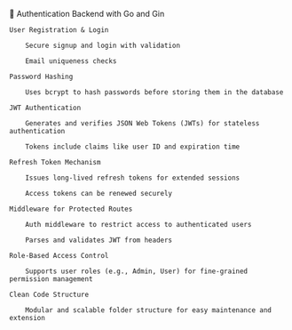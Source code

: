 🔐 Authentication Backend with Go and Gin 

    User Registration & Login

        Secure signup and login with validation

        Email uniqueness checks

    Password Hashing

        Uses bcrypt to hash passwords before storing them in the database

    JWT Authentication

        Generates and verifies JSON Web Tokens (JWTs) for stateless authentication

        Tokens include claims like user ID and expiration time

    Refresh Token Mechanism

        Issues long-lived refresh tokens for extended sessions

        Access tokens can be renewed securely

    Middleware for Protected Routes

        Auth middleware to restrict access to authenticated users

        Parses and validates JWT from headers

    Role-Based Access Control

        Supports user roles (e.g., Admin, User) for fine-grained permission management

    Clean Code Structure

        Modular and scalable folder structure for easy maintenance and extension
